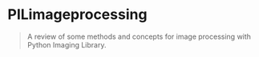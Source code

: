 # PILimageprocessing
> A review of some methods and concepts for image processing with Python Imaging Library.
